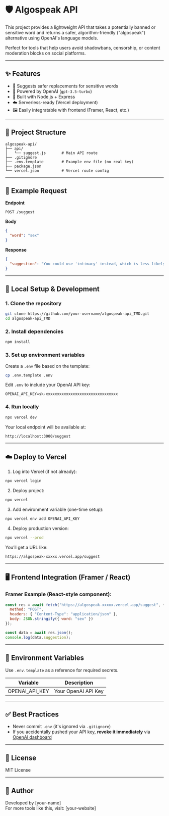 # 🛡️ Algospeak API

This project provides a lightweight API that takes a potentially banned or sensitive word and returns a safer, algorithm-friendly ("algospeak") alternative using OpenAI's language models.

Perfect for tools that help users avoid shadowbans, censorship, or content moderation blocks on social platforms.

---

## ✨ Features

- 💬 Suggests safer replacements for sensitive words
- 🧠 Powered by OpenAI (`gpt-3.5-turbo`)
- 🧱 Built with Node.js + Express
- ☁️ Serverless-ready (Vercel deployment)
- 🖼️ Easily integratable with frontend (Framer, React, etc.)

---

## 📁 Project Structure

```
algospeak-api/
├── api/
│   └── suggest.js       # Main API route
├── .gitignore
├── .env.template        # Example env file (no real key)
├── package.json
└── vercel.json          # Vercel route config
```

---

## 🧪 Example Request

**Endpoint**  
```
POST /suggest
```

**Body**

```json
{
  "word": "sex"
}
```

**Response**

```json
{
  "suggestion": "You could use 'intimacy' instead, which is less likely to be flagged on social media."
}
```

---

## 🚀 Local Setup & Development

### 1. Clone the repository

```bash
git clone https://github.com/your-username/algospeak-api_TMD.git
cd algospeak-api_TMD
```

### 2. Install dependencies

```bash
npm install
```

### 3. Set up environment variables

Create a `.env` file based on the template:

```bash
cp .env.template .env
```

Edit `.env` to include your OpenAI API key:

```
OPENAI_API_KEY=sk-xxxxxxxxxxxxxxxxxxxxxxxxxxxxxxxx
```

### 4. Run locally

```bash
npx vercel dev
```

Your local endpoint will be available at:  
```
http://localhost:3000/suggest
```

---

## ☁️ Deploy to Vercel

1. Log into Vercel (if not already):

```bash
npx vercel login
```

2. Deploy project:

```bash
npx vercel
```

3. Add environment variable (one-time setup):

```bash
npx vercel env add OPENAI_API_KEY
```

4. Deploy production version:

```bash
npx vercel --prod
```

You’ll get a URL like:

```
https://algospeak-xxxxx.vercel.app/suggest
```

---

## 🖥️ Frontend Integration (Framer / React)

### Framer Example (React-style component):

```js
const res = await fetch("https://algospeak-xxxxx.vercel.app/suggest", {
  method: "POST",
  headers: { "Content-Type": "application/json" },
  body: JSON.stringify({ word: "sex" })
});

const data = await res.json();
console.log(data.suggestion);
```

---

## 🧷 Environment Variables

Use `.env.template` as a reference for required secrets.

| Variable         | Description              |
|------------------|--------------------------|
| OPENAI_API_KEY   | Your OpenAI API Key      |

---

## ✅ Best Practices

- Never commit `.env` (it's ignored via `.gitignore`)
- If you accidentally pushed your API key, **revoke it immediately** via [OpenAI dashboard](https://platform.openai.com/account/api-keys)

---

## 📄 License

MIT License

---

## 🙌 Author

Developed by [your-name]  
For more tools like this, visit: [your-website]
